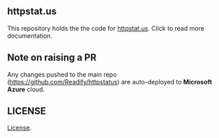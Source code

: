 ## httpstat.us

This repository holds the the code for [httpstat.us](https://httpstat.us). Click to read more documentation.

## Note on raising a PR

Any changes pushed to the main repo (https://github.com/Readify/httpstatus) are auto-deployed to **Microsoft Azure** cloud.

## LICENSE

[License](./LICENSE.md).
